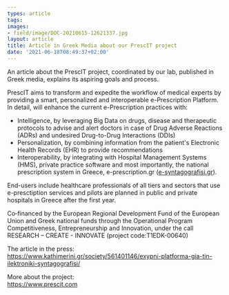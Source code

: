 ```yaml
---
types: article
tags:
images: 
- field/image/DOC-20210615-12621337.jpg
layout: article
title: Article in Greek Media about our PrescIT project
date: '2021-06-18T08:49:37+02:00'
---
```

<p>An article about the PrescIT project, coordinated by our lab, published in Greek media, explains its aspiring goals and process.</p>
<p>PrescIT aims to transform and expedite the workflow of medical experts by providing a smart, personalized and interoperable e-Prescription Platform. In detail, will enhance the current e-Prescription practices with:
<ul>
<li>Intelligence, by leveraging Big Data on drugs, disease and therapeutic protocols to advise and alert doctors in case of Drug Adverse Reactions (ADRs) and undesired Drug-to-Drug Interactions (DDIs)</li>
<li>Personalization, by combining information from the patient's Electronic Health Records (EHR) to provide recommendations</li>
<li>Interoperability, by integrating with Hospital Management Systems (HMS), private practice software and most importantly, the national prescription system in Greece, e-prescription.gr (<a href="http://www.e-syntagografisi.gr/" target="blank">e-syntagografisi.gr</a>).</li>
</ul>
<p>End-users include healthcare professionals of all tiers and sectors that use e-presctiption services and pilots are planned in public and private hospitals in Greece after the first year.</p>
<p>Co‐financed by the European Regional Development Fund of the European Union and Greek national funds through the Operational Program Competitiveness, Entrepreneurship and Innovation, under the call RESEARCH – CREATE - INNOVATE (project code:Τ1EDK-00640)</p>
<p>The article in the press:<br/>
<a href="https://www.kathimerini.gr/society/561401146/exypni-platforma-gia-tin-ilektroniki-syntagografisi/" target="blank">https://www.kathimerini.gr/society/561401146/exypni-platforma-gia-tin-ilektroniki-syntagografisi/</a>
</p>
<p>
More about the project:<br/>
<a href="https://www.kathimerini.gr/society/561401146/exypni-platforma-gia-tin-ilektroniki-syntagografisi/" target="blank">https://www.prescit.com</a>
</p>
